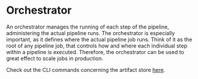 # Orchestrator

An orchestrator manages the running of each step of the pipeline, administering the actual pipeline runs. The
orchestrator is especially important, as it defines where the actual pipeline job runs. Think of it as the root of any
pipeline job, that controls how and where each individual step within a pipeline is executed. Therefore, the
orchestrator can be used to great effect to scale jobs in production.

Check out the CLI commands concerning the artifact store
[here](https://apidocs.zenml.io/latest/cli/#zenml.cli--customizing-your-orchestrator).